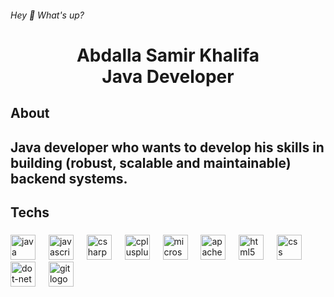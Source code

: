 <h6 align="left">Hey 👋 What's up?</h6>

###

<h1 align="center" >Abdalla Samir Khalifa <br>  Java Developer </h1>

###

<h2 align="left">About</h2>

###

<h2 align="left">Java developer who  wants to develop his skills in building (robust, scalable and maintainable) backend systems.</h2>

###

<h2 align="left">Techs</h2>

###

<div align="left">
  <img src="https://skillicons.dev/icons?i=java" height="40" alt="java logo"  />
  <img width="13" />
  <img src="https://cdn.jsdelivr.net/gh/devicons/devicon/icons/javascript/javascript-original.svg" height="40" alt="javascript logo"  />
  <img width="13" />
  <img src="https://cdn.jsdelivr.net/gh/devicons/devicon/icons/csharp/csharp-original.svg" height="40" alt="csharp logo"  />
  <img width="13" />
  <img src="https://cdn.jsdelivr.net/gh/devicons/devicon/icons/cplusplus/cplusplus-original.svg" height="40" alt="cplusplus logo"  />
  <img width="13" />
  <img src="https://cdn.jsdelivr.net/gh/devicons/devicon/icons/microsoftsqlserver/microsoftsqlserver-plain-wordmark.svg" height="40" alt="microsoftsqlserver logo"  />
  <img width="13" />
  <img src="https://skillicons.dev/icons?i=maven" height="40" alt="apachemaven logo"  />
  <img width="13" />
  <img src="https://cdn.jsdelivr.net/gh/devicons/devicon/icons/html5/html5-original.svg" height="40" alt="html5 logo"  />
  <img width="13" />
  <img src="https://cdn.jsdelivr.net/gh/devicons/devicon/icons/css3/css3-original.svg" height="40" alt="css logo"  />
  <img width="13" />
  <img src="https://cdn.simpleicons.org/dotnet/512BD4" height="40" alt="dot-net logo"  />
  <img width="13" />
  <img src="https://cdn.simpleicons.org/git/F05032" height="40" alt="git logo"  />
</div>

###
